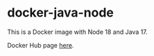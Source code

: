 # docker-java-node
This is a Docker image with Node 18 and Java 17.

Docker Hub page [here](https://hub.docker.com/repository/docker/guidocas/java-node).
